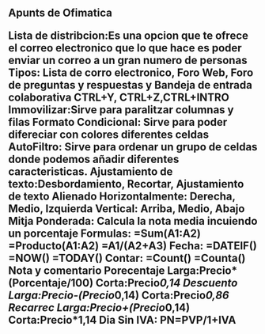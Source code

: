 <h2 id="titulo">Apunts de Ofimatica

Lista de distribcion:Es una opcion que te ofrece el correo electronico que lo que hace es poder enviar un correo a un gran numero de personas
Tipos: Lista de corro electronico, Foro Web, Foro de preguntas y respuestas y Bandeja de entrada colaborativa
CTRL+Y, CTRL+Z,CTRL+INTRO
Immovilizar:Sirve para paralitzar columnas y filas
Formato Condicional: Sirve para poder difereciar con colores diferentes celdas
AutoFiltro: Sirve para ordenar un grupo de celdas donde podemos añadir diferentes caracteristicas.
Ajustamiento de texto:Desbordamiento, Recortar, Ajustamiento de texto
Alienado
Horizontalmente: Derecha, Medio, Izquierda
Vertical: Arriba, Medio, Abajo
Mitja Ponderada: Calcula la nota media incuiendo un porcentaje
Formulas:
=Sum(A1:A2)
=Producto(A1:A2)
=A1/(A2+A3)
Fecha:
=DATEIF()
=NOW()
=TODAY()
Contar:
=Count()
=Counta()
Nota y comentario
Porecentaje
Larga:Precio*(Porcentaje/100)
Corta:Precio*0,14
Descuento
Larga:Precio-(Precio*0,14)
Corta:Precio*0,86
Recarrec
Larga:Precio+(Precio*0,14)
Corta:Precio*1,14
Dia Sin IVA: PN=PVP/1+IVA
